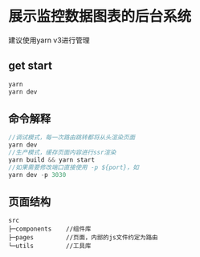 # 展示监控数据图表的后台系统
建议使用yarn v3进行管理

## get start
```js
yarn 
yarn dev
```
## 命令解释
```js
//调试模式，每一次路由跳转都将从头渲染页面
yarn dev 
//生产模式，缓存页面内容进行ssr渲染
yarn build && yarn start
//如果需要修改端口直接使用 -p ${port}，如
yarn dev -p 3030
```
## 页面结构
```
src
├─components    //组件库
├─pages         //页面，内部的js文件约定为路由
└─utils         //工具库
```
